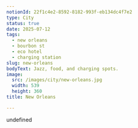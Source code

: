 ```yaml
---
notionId: 22f1c4e2-8592-8182-993f-eb134dc4f7e2
type: City
status: true
date: 2025-07-12
tags:
  - new orleans
  - bourbon st
  - eco hotel
  - charging station
slug: new-orleans
bodyText: Jazz, food, and charging spots.
image:
  src: /images/city/new-orleans.jpg
  width: 539
  height: 360
title: New Orleans

---
```

undefined